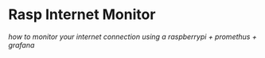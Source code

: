 # Rasp Internet Monitor
*how to monitor your internet connection using a raspberrypi + promethus + grafana*

